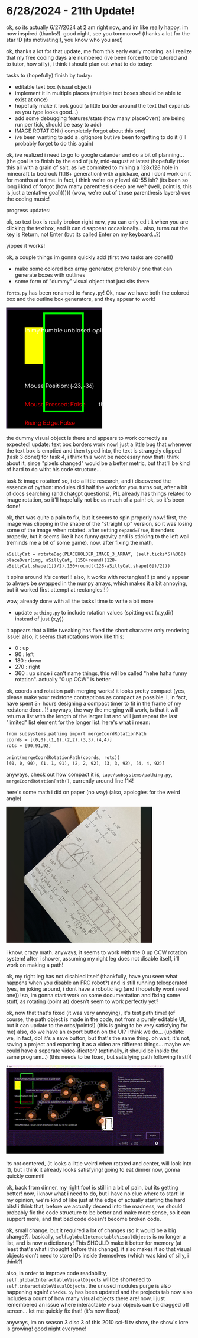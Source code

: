 # 6/28/2024 - 21th Update!

ok, so its actually 6/27/2024 at 2 am right now, and im like really happy. im now inspired (thanks!). good night, see you tommorow! (thanks a lot for the star :D (its motivating!), you know who you are!)

ok, thanks a lot for that update, me from this early early morning. as i realize that my free coding days are numbered (ive been forced to be tutored and to tutor, how silly), i think i should plan out what to do today:

tasks to (hopefully) finish by today:
- editable text box (visual object)
- implement it in multiple places (multiple text boxes should be able to exist at once)
- hopefully make it look good (a little border around the text that expands as you type looks good...)
- add some debugging features/stats (how many placeOver() are being run per tick, should be easy to add)
- IMAGE ROTATION (i completely forgot about this one)
- ive been wanting to add a .gitignore but ive been forgetting to do it (i'll probably forget to do this again)

ok, ive realized i need to go to google calander and do a bit of planning... (the goal is to finish by the end of july, mid-august at latest (hopefully (take this all with a grain of salt, as ive commited to mining a 128x128 hole in minecraft to bedrock (1.18+ generation) with a pickaxe, and i dont work on it for months at a time. in fact, i think we're on y level 40-55 ish? (its been so long i kind of forgot (how many parenthesis deep are we? (well, point is, this is just a tentative goal)))))) (wow, we're out of those parenthesis layers) cue the coding music!

progress updates:

ok, so text box is really broken right now, you can only edit it when you are clicking the textbox, and it can disappear occasionally... also, turns out the key is Return, not Enter (but its called Enter on my keyboard...?)

yippee it works! 

ok, a couple things im gonna quickly add (first two tasks are done!!!)
- make some colored box array generator, preferably one that can generate boxes with outlines
- some form of "dummy" visual object that just sits there

`fonts.py` has been renamed to `fancy.py`! Ok, now we have both the colored box and the outline box generators, and they appear to work!

![yay](</updatelogs/images/062024/06282024 - 1.png>)

the dummy visual object is there and appears to work correctly as expected! update: text box borders work now! just a little bug that whenever the text box is emptied and then typed into, the text is strangely clipped (task 3 done!) for task 4, i think this wont be neccesary now that i think about it, since "pixels changed" would be a better metric, but that'll be kind of hard to do witht his code structure...

task 5: image rotation! so, i do a little research, and i discovered the essence of python: modules did half the work for you. turns out, after a bit of docs searching (and chatgpt questions), PIL already has things related to image rotation, so it'll hopefully not be as much of a pain! ok, so it's been done!

ok, that was quite a pain to fix, but it seems to spin properly now! first, the image was clipping in the shape of the "straight up" version, so it was losing some of the image when rotated. after setting `expand=True`, it renders properly, but it seems like it has funny gravity and is sticking to the left wall (reminds me a bit of some game). now, after fixing the math, 

```
aSillyCat = rotateDeg(PLACEHOLDER_IMAGE_3_ARRAY, (self.ticks*5)%360)
placeOver(img, aSillyCat, (150+round((128-aSillyCat.shape[1])/2),150+round((128-aSillyCat.shape[0])/2)))
```

it spins around it's center!!! also, it works with rectangles!!! (x and y appear to always be swapped in the numpy arrays, which makes it a bit annoying, but it worked first attempt at rectangles!!!)

wow, already done with all the tasks! time to write a bit more

- update `pathing.py` to include rotation values (spitting out (x,y,dir) instead of just (x,y))

it appears that a little tweaking has fixed the short character only rendering issue! also, it seems that rotations work like this:
- 0 : up
- 90 : left
- 180 : down
- 270 : right
- 360 : up
since i can't name things, this will be called "hehe haha funny rotation". actually "0 up CCW" is better.

ok, coords and rotation path merging works! it looks pretty compact (yes, please make your redstone contraptions as compact as possible. i, in fact, have spent 3+ hours designing a compact timer to fit in the frame of my redstone door...)! anyways, the way the merging will work, is that it will return a list with the length of the larger list and will just repeat the last "limited" list element for the longer list. here's what i mean:

```
from subsystems.pathing import mergeCoordRotationPath
coords = [(0,0),(1,1),(2,2),(3,3),(4,4)]
rots = [90,91,92]

print(mergeCoordRotationPath(coords, rots))
[(0, 0, 90), (1, 1, 91), (2, 2, 92), (3, 3, 92), (4, 4, 92)]
```

anyways, check out how compact it is, `tape/subsystems/pathing.py`, `mergeCoordRotationPath()`, currently around line 114!

here's some math i did on paper (no way) (also, apologies for the weird angle)

![whats paper?](</updatelogs/images/062024/06282024 - 2.png>)

i know, crazy math. anyways, it seems to work with the 0 up CCW rotation system! after i shower, assuming my right leg does not disable itself, i'll work on making a path! 

ok, my right leg has not disabled itself (thankfully, have you seen what happens when you disable an FRC robot?) and is still running teleoperated (yes, im joking around, i dont have a robotic leg (and i hopefully wont need one))! so, im gonna start work on some documentation and fixing some stuff, as rotating (point at) doesn't seem to work perfectly yet?

ok, now that that's fixed (it was very annoying), it's test path time! (of course, the path object is made in the code, not from a purely editable UI, but it can update to the orbs/points!) (this is going to be very satisfying for me) also, do we have an export button on the UI? i think we do... (update: we, in fact, do! it's a save button, but that's the same thing. oh wait, it's not, saving a project and exporting it as a video are different things... maybe we could have a seperate video-ificator? (optimally, it should be inside the same program...) (this needs to be fixed, but satisfying path following first!))

![satisfying!](</updatelogs/images/062024/06282024 - 3.gif>)

its not centered, (it looks a little weird when rotated and center, will look into it), but i think it already looks satisfying! going to eat dinner now, gonna quickly commit!

ok, back from dinner, my right foot is still in a bit of pain, but its getting better! now, i know what i need to do, but i have no clue where to start! in my opinion, we're kind of like just at the edge of actually starting the hard bits! i think that, before we actually decend into the madness, we should probably fix the code structure to be better and make more sense, so it can support more, and that bad code doesn't become broken code.

ok, small change, but it required a lot of changes (so it would be a big change?). basically, `self.globalInteractableVisualObjects` is no longer a list, and is now a dictionary! This SHOULD make it better for memory (at least that's what i thought before this change). it also makes it so that visual objects don't need to store IDs inside themselves (which was kind of silly, i think?)

also, in order to improve code readability, `self.globalInteractableVisualObjects` will be shortened to `self.interactableVisualObjects`. the unused modules purge is also happening again! `checks.py` has been updated and the projects tab now also includes a count of how many visual objects there are! now, i just remembered an issue where interactable visual objects can be dragged off screen... let me quickly fix that! (it's now fixed)

anyways, im on season 3 disc 3 of this 2010 sci-fi tv show, the show's lore is growing! good night everyone!